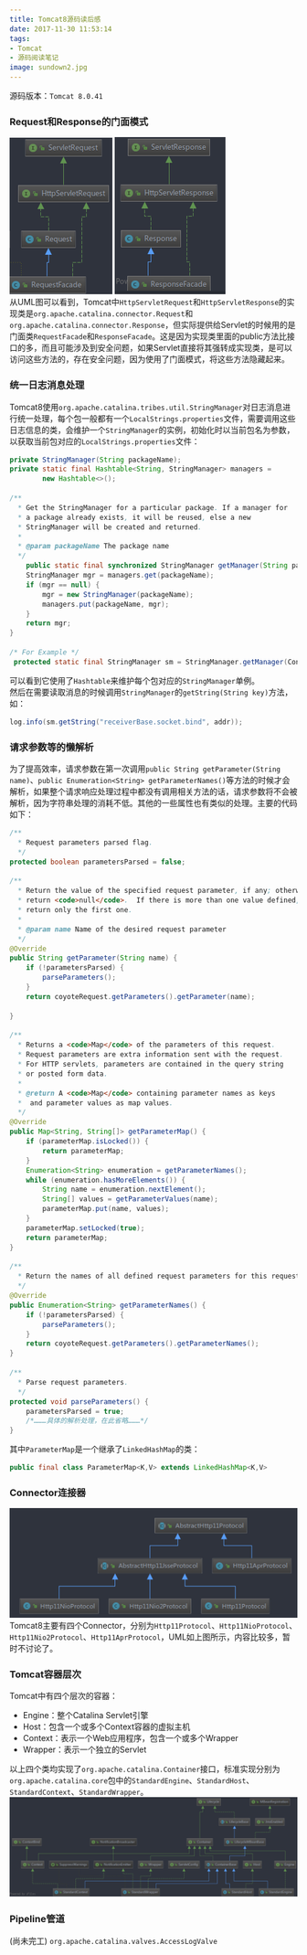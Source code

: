 ```yaml
---
title: Tomcat8源码读后感
date: 2017-11-30 11:53:14
tags:
- Tomcat
- 源码阅读笔记
image: sundown2.jpg
---
```

源码版本：`Tomcat 8.0.41`
### Request和Response的门面模式
![](request.png) ![](response.png)  
从UML图可以看到，Tomcat中`HttpServletRequest`和`HttpServletResponse`的实现类是`org.apache.catalina.connector.Request`和`org.apache.catalina.connector.Response`，但实际提供给Servlet的时候用的是门面类`RequestFacade`和`ResponseFacade`。这是因为实现类里面的public方法比接口的多，而且可能涉及到安全问题，如果Servlet直接将其强转成实现类，是可以访问这些方法的，存在安全问题，因为使用了门面模式，将这些方法隐藏起来。  

### 统一日志消息处理
Tomcat8使用`org.apache.catalina.tribes.util.StringManager`对日志消息进行统一处理，每个包一般都有一个`LocalStrings.properties`文件，需要调用这些日志信息的类，会维护一个`StringManager`的实例，初始化时以当前包名为参数，以获取当前包对应的`LocalStrings.properties`文件：
```java
private StringManager(String packageName);
private static final Hashtable<String, StringManager> managers =
        new Hashtable<>();

/**
  * Get the StringManager for a particular package. If a manager for
  * a package already exists, it will be reused, else a new
  * StringManager will be created and returned.
  *
  * @param packageName The package name
  */
    public static final synchronized StringManager getManager(String packageName) {
    StringManager mgr = managers.get(packageName);
    if (mgr == null) {
        mgr = new StringManager(packageName);
        managers.put(packageName, mgr);
    }
    return mgr;
}

/* For Example */
 protected static final StringManager sm = StringManager.getManager(Constants.Package);
```
可以看到它使用了`Hashtable`来维护每个包对应的`StringManager`单例。  
然后在需要读取消息的时候调用`StringManager`的`getString(String key)`方法，如：
```java
log.info(sm.getString("receiverBase.socket.bind", addr));
```

### 请求参数等的懒解析
为了提高效率，请求参数在第一次调用`public String getParameter(String name)`、`public Enumeration<String> getParameterNames()`等方法的时候才会解析，如果整个请求响应处理过程中都没有调用相关方法的话，请求参数将不会被解析，因为字符串处理的消耗不低。其他的一些属性也有类似的处理。主要的代码如下：
```java
/**
  * Request parameters parsed flag.
  */
protected boolean parametersParsed = false;

/**
  * Return the value of the specified request parameter, if any; otherwise,
  * return <code>null</code>.  If there is more than one value defined,
  * return only the first one.
  *
  * @param name Name of the desired request parameter
  */
@Override
public String getParameter(String name) {
    if (!parametersParsed) {
        parseParameters();
    }
    return coyoteRequest.getParameters().getParameter(name);

}

/**
  * Returns a <code>Map</code> of the parameters of this request.
  * Request parameters are extra information sent with the request.
  * For HTTP servlets, parameters are contained in the query string
  * or posted form data.
  *
  * @return A <code>Map</code> containing parameter names as keys
  *  and parameter values as map values.
  */
@Override
public Map<String, String[]> getParameterMap() {
    if (parameterMap.isLocked()) {
        return parameterMap;
    }
    Enumeration<String> enumeration = getParameterNames();
    while (enumeration.hasMoreElements()) {
        String name = enumeration.nextElement();
        String[] values = getParameterValues(name);
        parameterMap.put(name, values);
    }
    parameterMap.setLocked(true);
    return parameterMap;
}

/**
  * Return the names of all defined request parameters for this request.
  */
@Override
public Enumeration<String> getParameterNames() {
    if (!parametersParsed) {
        parseParameters();
    }
    return coyoteRequest.getParameters().getParameterNames();
}

/**
  * Parse request parameters.
  */
protected void parseParameters() {
    parametersParsed = true;
    /*………具体的解析处理，在此省略………*/
}
```
其中`ParameterMap`是一个继承了`LinkedHashMap`的类：
```java
public final class ParameterMap<K,V> extends LinkedHashMap<K,V>
```

### Connector连接器
![](connector.png)
Tomcat8主要有四个Connector，分别为`Http11Protocol`、`Http11NioProtocol`、`Http11Nio2Protocol`、`Http11AprProtocol`，UML如上图所示，内容比较多，暂时不讨论了。

### Tomcat容器层次
Tomcat中有四个层次的容器：
- Engine：整个Catalina Servlet引擎
- Host：包含一个或多个Context容器的虚拟主机
- Context：表示一个Web应用程序，包含一个或多个Wrapper
- Wrapper：表示一个独立的Servlet

以上四个类均实现了`org.apache.catalina.Container`接口，标准实现分别为`org.apache.catalina.core`包中的`StandardEngine`、`StandardHost`、`StandardContext`、`StandardWrapper`。
![](container.png)

### Pipeline管道
(尚未完工)
`org.apache.catalina.valves.AccessLogValve`